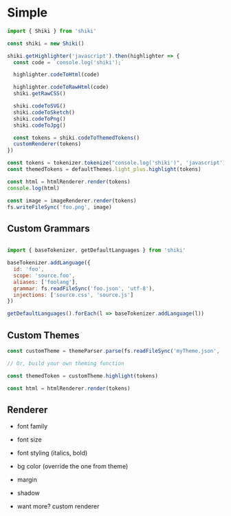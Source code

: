 # Simple

```js
import { Shiki } from 'shiki'

const shiki = new Shiki()

shiki.getHighlighter('javascript').then(highlighter => {
  const code = `console.log('shiki');`

  highlighter.codeToHtml(code)

  highlighter.codeToRawHtml(code)
  shiki.getRawCSS()

  shiki.codeToSVG()
  shiki.codeToSketch()
  shiki.codeToPng()
  shiki.codeToJpg()

  const tokens = shiki.codeToThemedTokens()
  customRenderer(tokens)
})

const tokens = tokenizer.tokenize("console.log('shiki')", 'javascript')
const themedTokens = defaultThemes.light_plus.highlight(tokens)

const html = htmlRenderer.render(tokens)
console.log(html)

const image = imageRenderer.render(tokens)
fs.writeFileSync('foo.png', image)
```

## Custom Grammars

```js

import { baseTokenizer, getDefaultLanguages } from 'shiki'

baseTokenizer.addLanguage({
  id: 'foo',
  scope: 'source.foo',
  aliases: ['foolang'],
  grammar: fs.readFileSync('foo.json', 'utf-8'),
  injections: ['source.css', 'source.js']
})

getDefaultLanguages().forEach(l => baseTokenizer.addLanguage(l))
```

## Custom Themes

```js
const customTheme = themeParser.parse(fs.readFileSync('myTheme.json', 'utf-8'))

// Or, build your own theming function

const themedToken = customTheme.highlight(tokens)

const html = htmlRenderer.render(tokens)
```

## Renderer

- font family
- font size
- font styling (italics, bold)
- bg color (override the one from theme)
- margin
- shadow

- want more? custom renderer